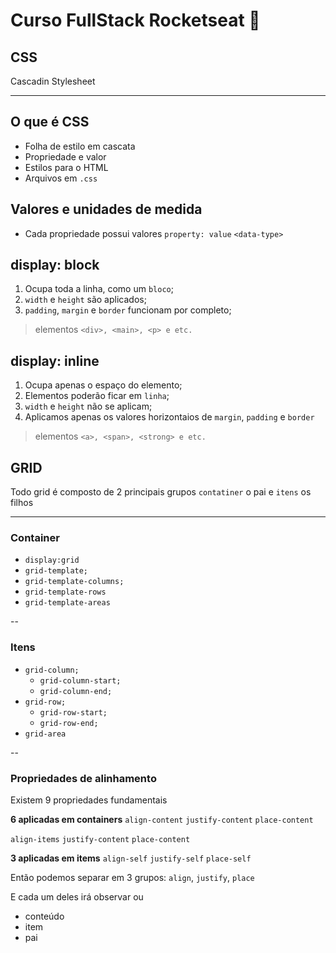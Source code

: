 # Curso FullStack Rocketseat 🚀
## CSS
Cascadin Stylesheet

---

## O que é CSS

  - Folha de estilo em cascata
  - Propriedade e valor
  - Estilos para o HTML
  - Arquivos em `.css`

## Valores e unidades de medida
  - Cada propriedade possui valores
  `property: value`
  `<data-type>`

## display: block

1. Ocupa toda a linha, como um `bloco`;
2. `width` e `height` são aplicados;
3. `padding`, `margin` e `border` funcionam por completo;

> elementos
`<div>, <main>, <p> e etc.`

## display: inline

1. Ocupa apenas o espaço do elemento;
2. Elementos poderão ficar em `linha`;
3. `width` e `height` não se aplicam;
4. Aplicamos apenas os valores horizontaios de `margin`, `padding` e `border`

> elementos
`<a>, <span>, <strong> e etc.`

## GRID

Todo grid é composto de 2 principais grupos
`contatiner` o pai e `itens` os filhos

---
### Container
 - `display:grid`
 - `grid-template;`
  - `grid-template-columns;`
  - `grid-template-rows`
  - `grid-template-areas`

--
### Itens
  - `grid-column;`
    - `grid-column-start;`
    - `grid-column-end;`
  - `grid-row;`
    - `grid-row-start;`
    - `grid-row-end;`
  - `grid-area`

  --

  ### Propriedades de alinhamento

  Existem 9 propriedades fundamentais

  **6 aplicadas em containers**
  `align-content`
  `justify-content`
  `place-content`

  `align-items`
  `justify-content`
  `place-content`

  **3 aplicadas em items**
  `align-self`
  `justify-self`
  `place-self`

  Então podemos separar em 3 grupos:
  `align`, `justify`, `place`

  E cada um deles irá observar ou
  - conteúdo
  - item
  - pai
